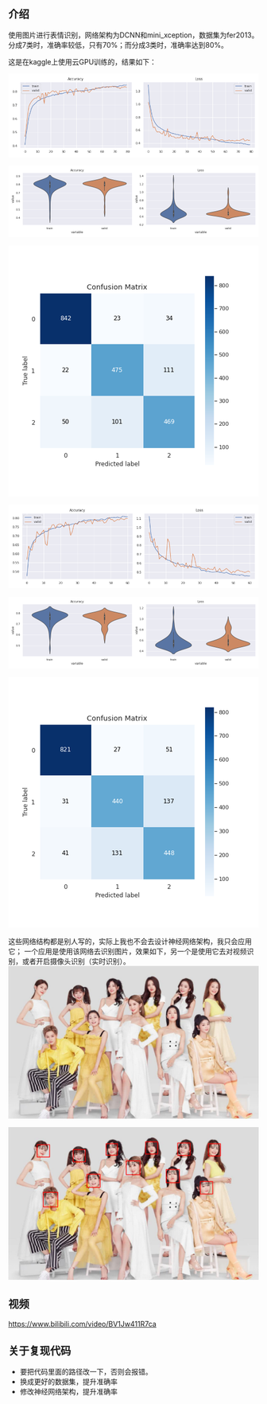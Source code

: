 ## 介绍
使用图片进行表情识别，网络架构为DCNN和mini_xception，数据集为fer2013。  
分成7类时，准确率较低，只有70%；而分成3类时，准确率达到80%。

这是在kaggle上使用云GPU训练的，结果如下：

![acc1](./train/epoch_history_dcnn.png) 

![example1](./train/performance_dist.png)  

![confusion1](./train/confusion_matrix_dcnn.png)

![acc2](./train/epoch_history_mini_XCEPTION.png)

![example2](./train/performance_dist_mini_XCEPTION.png) 
 
![confusion2](./train/confusion_matrix_mini_XCEPTION.png)  

这些网络结构都是别人写的，实际上我也不会去设计神经网络架构，我只会应用它；
一个应用是使用该网络去识别图片，效果如下，另一个是使用它去对视频识别，或者开启摄像头识别（实时识别）。
![example2](./img/test.jpeg) 
 
![confusion2](./img/out.png)  

## 视频
<https://www.bilibili.com/video/BV1Jw411R7ca>

## 关于复现代码
- 要把代码里面的路径改一下，否则会报错。
- 换成更好的数据集，提升准确率
- 修改神经网络架构，提升准确率
